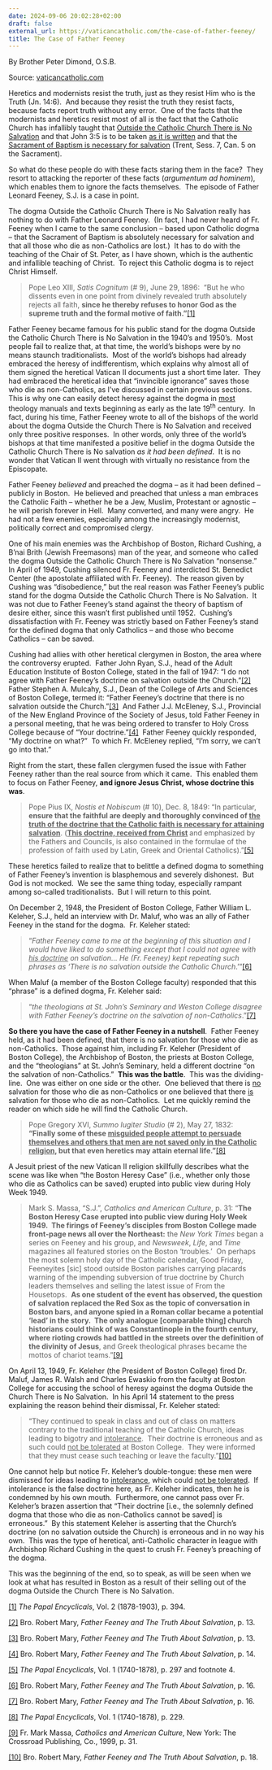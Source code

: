 ```yaml
---
date: 2024-09-06 20:02:28+02:00
draft: false
external_url: https://vaticancatholic.com/the-case-of-father-feeney/
title: The Case of Father Feeney
---
```



By Brother Peter Dimond, O.S.B.

Source: [vaticancatholic.com](https://vaticancatholic.com/the-case-of-father-feeney/)

<p>Heretics and modernists resist the truth, just as they resist Him who is the Truth (Jn. 14:6).  And because they resist the truth they resist facts, because facts report truth without any error.  One of the facts that the modernists and heretics resist most of all is the fact that the Catholic Church has infallibly taught that <a href="https://vaticancatholic.com/outside-the-church-there-is-no-salvation/">Outside the Catholic Church There is No Salvation</a> and that John 3:5 is to be taken <a href="https://vaticancatholic.com/water-necessary-for-baptism/">as it is written</a> and that the <a href="https://vaticancatholic.com/sacrament-of-baptism-necessary-for-salvation/">Sacrament of Baptism is necessary for salvation</a> (Trent, Sess. 7, Can. 5 on the Sacrament). </p>
<p>So what do these people do with these facts staring them in the face?  They resort to attacking the reporter of these facts (<em>argumentum ad hominem</em>), which enables them to ignore the facts themselves.  The episode of Father Leonard Feeney, S.J. is a case in point.</p>
<p>The dogma Outside the Catholic Church There is No Salvation really has nothing to do with Father Leonard Feeney.  (In fact, I had never heard of Fr. Feeney when I came to the same conclusion – based upon Catholic dogma – that the Sacrament of Baptism is absolutely necessary for salvation and that all those who die as non-Catholics are lost.)  It has to do with the teaching of the Chair of St. Peter, as I have shown, which is the authentic and infallible teaching of Christ.  To reject this Catholic dogma is to reject Christ Himself. </p>
<blockquote>
<p>Pope Leo XIII, <em>Satis Cognitum </em>(# 9), June 29, 1896:<em>  </em>“But he who dissents even in one point from divinely revealed truth absolutely rejects all faith, <strong>since he thereby refuses to honor God as the supreme truth and the formal motive of faith.”</strong><a href="#_edn1" name="_ednref1">[1]</a></p>
</blockquote>
<p>Father Feeney became famous for his public stand for the dogma Outside the Catholic Church There is No Salvation in the 1940’s and 1950’s.  Most people fail to realize that, at that time, the world’s bishops were by no means staunch traditionalists.  Most of the world’s bishops had already embraced the heresy of indifferentism, which explains why almost all of them signed the heretical Vatican II documents just a short time later.  They had embraced the heretical idea that “invincible ignorance” saves those who die as non-Catholics, as I’ve discussed in certain previous sections.  This is why one can easily detect heresy against the dogma in <u>most</u> theology manuals and texts beginning as early as the late 19<sup>th</sup> century.  In fact, during his time, Father Feeney wrote to all of the bishops of the world about the dogma Outside the Church There is No Salvation and received only three positive responses.  In other words, only three of the world’s bishops at that time manifested a positive belief in the dogma Outside the Catholic Church There is No salvation <em>as it had been defined</em>.  It is no wonder that Vatican II went through with virtually no resistance from the Episcopate.</p>
<p>Father Feeney <em>believed</em> and preached the dogma – as it had been defined – publicly in Boston.  He believed and preached that unless a man embraces the Catholic Faith – whether he be a Jew, Muslim, Protestant or agnostic – he will perish forever in Hell.  Many converted, and many were angry.  He had not a few enemies, especially among the increasingly modernist, politically correct and compromised clergy.</p>
<p>One of his main enemies was the Archbishop of Boston, Richard Cushing, a B’nai Brith (Jewish Freemasons) man of the year, and someone who called the dogma Outside the Catholic Church There is No Salvation “nonsense.”  In April of 1949, Cushing silenced Fr. Feeney and interdicted St. Benedict Center (the apostolate affiliated with Fr. Feeney).  The reason given by Cushing was “disobedience,” but the real reason was Father Feeney’s public stand for the dogma Outside the Catholic Church There is No Salvation.  It was not due to Father Feeney’s stand against the theory of baptism of desire either, since this wasn’t first published until 1952.  Cushing’s dissatisfaction with Fr. Feeney was strictly based on Father Feeney’s stand for the defined dogma that only Catholics – and those who become Catholics – can be saved.</p>
<p>Cushing had allies with other heretical clergymen in Boston, the area where the controversy erupted.  Father John Ryan, S.J., head of the Adult Education Institute of Boston College, stated in the fall of 1947: “I do not agree with Father Feeney’s doctrine on salvation outside the Church.”<a href="#_edn2" name="_ednref2">[2]</a>  Father Stephen A. Mulcahy, S.J., Dean of the College of Arts and Sciences of Boston College, termed it: “Father Feeney’s doctrine that there is no salvation outside the Church.”<a href="#_edn3" name="_ednref3">[3]</a>  And Father J.J. McEleney, S.J., Provincial of the New England Province of the Society of Jesus, told Father Feeney in a personal meeting, that he was being ordered to transfer to Holy Cross College because of “Your doctrine.”<a href="#_edn4" name="_ednref4">[4]</a>  Father Feeney quickly responded, “My doctrine on what?”  To which Fr. McEleney replied, “I’m sorry, we can’t go into that.”</p>
<p>Right from the start, these fallen clergymen fused the issue with Father Feeney rather than the real source from which it came.  This enabled them to focus on Father Feeney, <strong>and ignore Jesus Christ, whose doctrine this was</strong>. </p>
<blockquote>
<p>Pope Pius IX, <em>Nostis et Nobiscum </em>(# 10), Dec. 8, 1849: “In particular, <strong>ensure that the faithful are deeply and thoroughly convinced of <u>the truth of the doctrine that the Catholic faith is necessary for attaining salvation</u></strong>. (<strong><u>This doctrine, received from Christ</u> </strong>and emphasized by the Fathers and Councils, is also contained in the formulae of the profession of faith used by Latin, Greek and Oriental Catholics).”<a href="#_edn5" name="_ednref5">[5]</a></p>
</blockquote>
<p>These heretics failed to realize that to belittle a defined dogma to something of Father Feeney’s invention is blasphemous and severely dishonest.  But God is not mocked.  We see the same thing today, especially rampant among so-called traditionalists.  But I will return to this point.</p>
<p>On December 2, 1948, the President of Boston College, Father William L. Keleher, S.J., held an interview with Dr. Maluf, who was an ally of Father Feeney in the stand for the dogma.  Fr. Keleher stated:</p>
<blockquote>
<p>“<em>Father Feeney came to me at the beginning of this situation and I would have liked to do something except that I could not agree with <u>his doctrine</u> on salvation… He (Fr. Feeney) kept repeating such phrases as ‘There is no salvation outside the Catholic Church</em>.’”<a href="#_edn6" name="_ednref6">[6]</a> </p>
</blockquote>
<p>When Maluf (a member of the Boston College faculty) responded that this “phrase” is a defined dogma, Fr. Keleher said:</p>
<blockquote>
<p>“<em>the theologians at St. John’s Seminary and Weston College disagree with Father Feeney’s doctrine on the salvation of non-Catholics</em>.”<a href="#_edn7" name="_ednref7">[7]</a></p>
</blockquote>
<p><strong>So there you have the case of Father Feeney in a nutshell</strong>.  Father Feeney held, as it had been defined, that there is no salvation for those who die as non-Catholics.  Those against him, including Fr. Keleher (President of Boston College), the Archbishop of Boston, the priests at Boston College, and the “theologians” at St. John’s Seminary, held a different doctrine “on the salvation of non-Catholics.”  <strong>This was the battle</strong>.  This was the dividing-line.  One was either on one side or the other.  One believed that there is <u>no</u> salvation for those who die as non-Catholics or one believed that there <u>is</u> salvation for those who die as non-Catholics.  Let me quickly remind the reader on which side he will find the Catholic Church.   </p>
<blockquote>
<p>Pope Gregory XVI, <em>Summo Iugiter Studio</em> (# 2), May 27, 1832:<br /><strong style="font-size: inherit;">“Finally some of these <u>misguided people attempt to persuade themselves and others that men are not saved only in the Catholic religion,</u> but that even heretics may attain eternal life.”</strong><a style="font-size: inherit;" href="#_edn8" name="_ednref8">[8]</a></p>
</blockquote>
<p>A Jesuit priest of the new Vatican II religion skillfully describes what the scene was like when “the Boston Heresy Case” (i.e., whether only those who die as Catholics can be saved) erupted into public view during Holy Week 1949.</p>
<blockquote>
<p>Mark S. Massa, “S.J.”, <em>Catholics and American Culture</em>, p. 31: “<strong>The Boston Heresy Case erupted into public view during Holy Week 1949.  The firings of Feeney’s disciples from Boston College made front-page news all over the Northeast:</strong> the <em>New York Times</em> began a series on Feeney and his group, and <em>Newsweek</em>, <em>Life</em>, and <em>Time</em> magazines all featured stories on the Boston ‘troubles.’  On perhaps the most solemn holy day of the Catholic calendar, Good Friday, Feeneyites [sic] stood outside Boston parishes carrying placards warning of the impending subversion of true doctrine by Church leaders themselves and selling the latest issue of From the Housetops.  <strong>As one student of the event has observed, the question of salvation replaced the Red Sox as the topic of conversation in Boston bars, and anyone spied in a Roman collar became a potential ‘lead’ in the story.  The only analogue [comparable thing] church historians could think of was Constantinople in the fourth century, where rioting crowds had battled in the streets over the definition of the divinity of Jesus</strong>, and Greek theological phrases became the mottos of chariot teams.”<a href="#_edn9" name="_ednref9">[9]</a></p>
</blockquote>
<p>On April 13, 1949, Fr. Keleher (the President of Boston College) fired Dr. Maluf, James R. Walsh and Charles Ewaskio from the faculty at Boston College for accusing the school of heresy against the dogma Outside the Church There is No Salvation.  In his April 14 statement to the press explaining the reason behind their dismissal, Fr. Keleher stated:</p>
<blockquote>
<p>“They continued to speak in class and out of class on matters contrary to the traditional teaching of the Catholic Church, ideas leading to bigotry and <u>intolerance</u>.  Their doctrine is erroneous and as such could <u>not be tolerated</u> at Boston College.  They were informed that they must cease such teaching or leave the faculty.”<a href="#_edn10" name="_ednref10">[10]</a></p>
</blockquote>
<p>One cannot help but notice Fr. Keleher’s double-tongue: these men were dismissed for ideas leading to <u>intolerance</u>, which could <u>not be tolerated</u>.  If intolerance is the false doctrine here, as Fr. Keleher indicates, then he is condemned by his own mouth.  Furthermore, one cannot pass over Fr. Keleher’s brazen assertion that “Their doctrine [i.e., the solemnly defined dogma that those who die as non-Catholics cannot be saved] is erroneous.”  By this statement Keleher is asserting that the Church’s doctrine (on no salvation outside the Church) is erroneous and in no way his own.  This was the type of heretical, anti-Catholic character in league with Archbishop Richard Cushing in the quest to crush Fr. Feeney’s preaching of the dogma. </p>
<p>This was the beginning of the end, so to speak, as will be seen when we look at what has resulted in Boston as a result of their selling out of the dogma Outside the Church There is No Salvation.</p>
<div class="footnotes">
<p><a href="#_ednref1" name="_edn1">[1]</a> <em>The Papal Encyclicals</em>, Vol. 2 (1878-1903), p. 394.</p>
<p><a href="#_ednref2" name="_edn2">[2]</a> Bro. Robert Mary, <em>Father Feeney and The Truth About Salvation</em>, p. 13.</p>
<p><a href="#_ednref3" name="_edn3">[3]</a> Bro. Robert Mary, <em>Father Feeney and The Truth About Salvation</em>, p. 13.</p>
<p><a href="#_ednref4" name="_edn4">[4]</a> Bro. Robert Mary, <em>Father Feeney and The Truth About Salvation</em>, p. 14.</p>
<p><a href="#_ednref5" name="_edn5">[5]</a> <em>The Papal Encyclicals</em>, Vol. 1 (1740-1878), p. 297 and footnote 4.</p>
<p><a href="#_ednref6" name="_edn6">[6]</a> Bro. Robert Mary, <em>Father Feeney and The Truth About Salvation</em>, p. 16.</p>
<p><a href="#_ednref7" name="_edn7">[7]</a> Bro. Robert Mary, <em>Father Feeney and The Truth About Salvation</em>, p. 16.</p>
<p><a href="#_ednref8" name="_edn8">[8]</a> <em>The Papal Encyclicals</em>, Vol. 1 (1740-1878), p. 229.</p>
<p><a href="#_ednref9" name="_edn9">[9]</a> Fr. Mark Massa, <em>Catholics and American Culture</em>, New York: The Crossroad Publishing, Co., 1999, p. 31.</p>
<p><a href="#_ednref10" name="_edn10">[10]</a> Bro. Robert Mary, <em>Father Feeney and The Truth About Salvation</em>, p. 18.</p>
</div>
